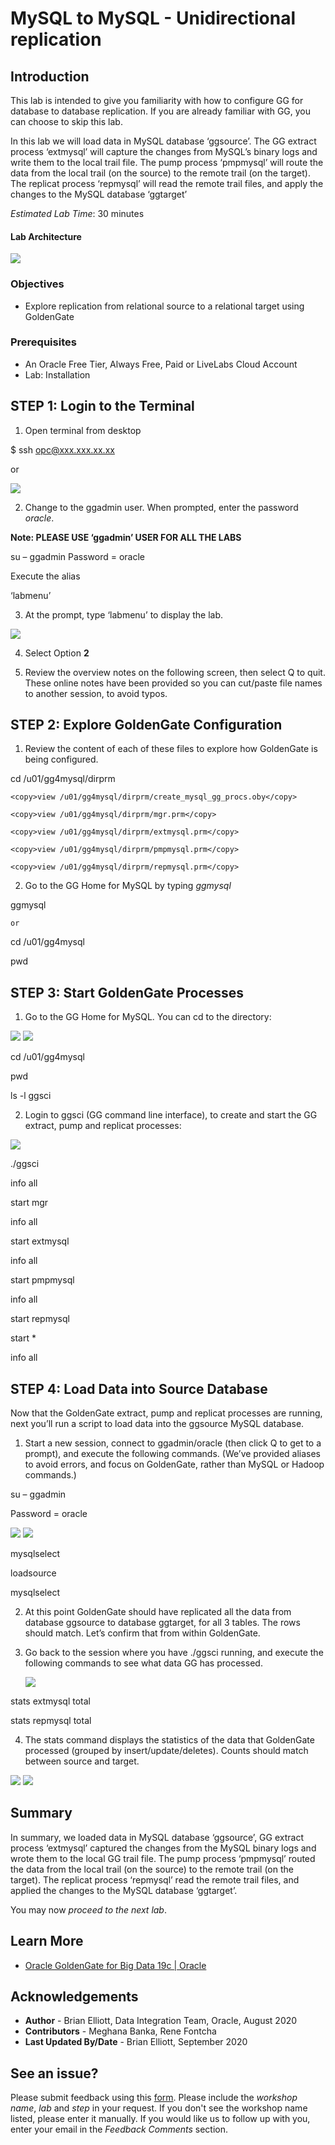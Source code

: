 #  MySQL to MySQL - Unidirectional replication

## Introduction

This lab is intended to give you familiarity with how to configure GG for database to database replication. If you are already familiar with GG, you can choose to skip this lab.

In this lab we will load data in MySQL database ‘ggsource’. The GG extract process ‘extmysql’ will capture the changes from MySQL’s binary logs and write them to the local trail file. The pump process ‘pmpmysql’ will route the data from the local trail (on the source) to the remote trail (on the target). The replicat process ‘repmysql’ will read the remote trail files, and apply the changes to the MySQL database ‘ggtarget’

*Estimated Lab Time*:  30 minutes

#### Lab Architecture
 ![](./images/image200_1.png " ")
  

### Objectives
- Explore replication from relational source to a relational target using GoldenGate

### Prerequisites
* An Oracle Free Tier, Always Free, Paid or LiveLabs Cloud Account
* Lab: Installation

## **STEP 1**: Login to the Terminal

1. Open terminal from desktop


<copy>$ ssh opc@xxx.xxx.xx.xx</copy>

or

  ![](./images/terminal2.png " ")

2.  Change to the ggadmin user.  When prompted, enter the password *oracle*.  

**Note: PLEASE USE ‘ggadmin’ USER FOR ALL THE LABS**

<copy>su – ggadmin</copy>
Password = oracle

Execute the alias 

<copy>‘labmenu’</copy>

3. At the prompt, type  ‘labmenu’ to display the lab.

  ![](./images/a_labmenu2.png " ")

4. Select Option **2**

5. Review the overview notes on the following screen, then select Q to quit. These online notes have been provided so you can cut/paste file names to another session, to avoid typos.

## **STEP 2**: Explore GoldenGate Configuration

1. Review the content of each of these files to explore how GoldenGate is being configured.

<copy>cd /u01/gg4mysql/dirprm</copy>

    <copy>view /u01/gg4mysql/dirprm/create_mysql_gg_procs.oby</copy>

    <copy>view /u01/gg4mysql/dirprm/mgr.prm</copy>

    <copy>view /u01/gg4mysql/dirprm/extmysql.prm</copy>

    <copy>view /u01/gg4mysql/dirprm/pmpmysql.prm</copy>

    <copy>view /u01/gg4mysql/dirprm/repmysql.prm</copy>

2. Go to the GG Home for MySQL by typing *ggmysql*

<copy>ggmysql</copy>

    or

<copy> cd /u01/gg4mysql</copy>

<copy> pwd</copy> 


## **STEP 3**: Start GoldenGate Processes

1. Go to the GG Home for MySQL. You can cd to the directory:

  ![](./images/a_2.png " ")
  ![](./images/a3.png " ")

<copy> cd /u01/gg4mysql</copy>

<copy> pwd</copy> 

<copy> ls -l ggsci</copy>

2. Login to ggsci (GG command line interface), to create and start the GG extract, pump and replicat
processes:

  ![](./images/a4.png " ")

  
<copy>./ggsci</copy>

<copy> info all</copy>
	 
<copy> start mgr</copy>	

<copy> info all</copy>

<copy> start extmysql</copy>

<copy>info all</copy>	

<copy>start pmpmysql</copy>	

<copy>info all</copy>	

<copy>start repmysql</copy>	

<copy>start * </copy>

<copy>info all</copy>




## **STEP 4**: Load Data into Source Database

Now that the GoldenGate extract, pump and replicat processes are running, next you’ll run a script to load data into the ggsource MySQL database.

1. Start a new session, connect to ggadmin/oracle (then click Q to get to a prompt), and execute the following commands. (We’ve provided aliases to avoid errors, and focus on GoldenGate, rather than MySQL or Hadoop commands.)

<copy>su – ggadmin</copy>

Password = oracle

   ![](./images/a5.png " ")
   ![](./images/a6.png " ")

<copy>mysqlselect</copy>

<copy>loadsource</copy>

<copy>mysqlselect</copy>


2. At this point GoldenGate should have replicated all the data from database ggsource to database ggtarget, for all 3 tables. The rows should match. Let’s confirm that from within GoldenGate.

3. Go back to the session where you have ./ggsci running, and execute the following commands to see what data GG has processed.

    ![](./images/a7.png " ")

<copy>stats extmysql total</copy>

<copy> stats repmysql total</copy>
    

4.  The stats command displays the statistics of the data that GoldenGate processed (grouped by insert/update/deletes). Counts should match between source and target.


  ![](./images/a8.png " ")
  ![](./images/a9.png " ")


## Summary
In summary, we loaded data in MySQL database ‘ggsource’, GG extract process ‘extmysql’ captured the changes from the MySQL binary logs and wrote them to the local GG trail file. The pump process ‘pmpmysql’ routed the data from the local trail (on the source) to the remote trail (on the target). The replicat process ‘repmysql’ read the remote trail files, and applied the changes to the MySQL database ‘ggtarget’.

You may now *proceed to the next lab*.

## Learn More

* [Oracle GoldenGate for Big Data 19c | Oracle](https://www.oracle.com/middleware/data-integration/goldengate/big-data/)

## Acknowledgements
* **Author** - Brian Elliott, Data Integration Team, Oracle, August 2020
* **Contributors** - Meghana Banka, Rene Fontcha
* **Last Updated By/Date** - Brian Elliott, September 2020


## See an issue?
Please submit feedback using this [form](https://apexapps.oracle.com/pls/apex/f?p=133:1:::::P1_FEEDBACK:1). Please include the *workshop name*, *lab* and *step* in your request.  If you don't see the workshop name listed, please enter it manually. If you would like us to follow up with you, enter your email in the *Feedback Comments* section.
